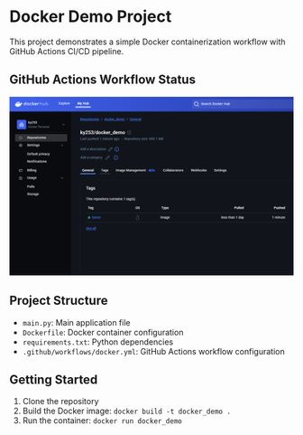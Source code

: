 # Docker Demo Project

This project demonstrates a simple Docker containerization workflow with GitHub Actions CI/CD pipeline.

## GitHub Actions Workflow Status
![GitHub Actions Workflow](images/workflow-status.png)

## Project Structure
- `main.py`: Main application file
- `Dockerfile`: Docker container configuration
- `requirements.txt`: Python dependencies
- `.github/workflows/docker.yml`: GitHub Actions workflow configuration

## Getting Started
1. Clone the repository
2. Build the Docker image: `docker build -t docker_demo .`
3. Run the container: `docker run docker_demo`
